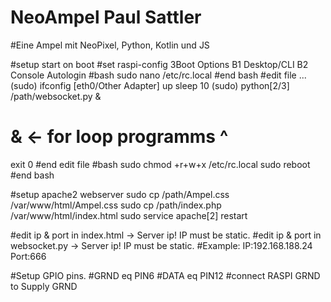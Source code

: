 # NeoAmpel Paul Sattler
#Eine Ampel mit NeoPixel, Python, Kotlin und JS

#setup start on boot
#set raspi-config 3Boot Options B1 Desktop/CLI B2 Console Autologin
#bash
sudo nano /etc/rc.local
#end bash
#edit file
...
(sudo) ifconfig [eth0/Other Adapter] up
sleep 10 
(sudo) python[2/3] /path/websocket.py & 
# & <- for loop programms             ^
exit 0
#end edit file
#bash 
sudo chmod +r+w+x /etc/rc.local
sudo reboot
#end bash

#setup apache2 webserver
sudo cp /path/Ampel.css /var/www/html/Ampel.css
sudo cp /path/index.php /var/www/html/index.html
sudo service apache[2] restart 

#edit ip & port in index.html -> Server ip! IP must be static. 
#edit ip & port in websocket.py -> Server ip! IP must be static.
#Example: IP:192.168.188.24 Port:666

#Setup GPIO pins. 
#GRND eq PIN6 
#DATA eq PIN12
#connect RASPI GRND to Supply GRND
